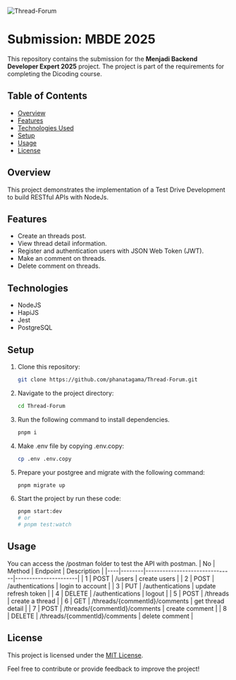 ![Thread-Forum](https://socialify.git.ci/phanatagama/Thread-Forum/image?custom_description=RESTful+APIs+with+Test-Drive+Development&description=1&font=KoHo&forks=1&issues=1&language=1&name=1&pattern=Charlie+Brown&pulls=1&stargazers=1&theme=Auto)

# Submission: MBDE 2025

This repository contains the submission for the **Menjadi Backend Developer Expert 2025** project. The project is part of the requirements for completing the Dicoding course.

## Table of Contents
- [Overview](#overview)
- [Features](#features)
- [Technologies Used](#technologies)
- [Setup](#setup)
- [Usage](#usage)
- [License](#license)

## Overview
This project demonstrates the implementation of a Test Drive Development to build RESTful APIs with NodeJs.

## Features
- Create an threads post.
- View thread detail information.
- Register and authentication users with JSON Web Token (JWT).
- Make an comment on threads.
- Delete comment on threads.

## Technologies
- NodeJS
- HapiJS
- Jest
- PostgreSQL

## Setup
1. Clone this repository:
    ```bash
    git clone https://github.com/phanatagama/Thread-Forum.git
    ```
2. Navigate to the project directory:
    ```bash
    cd Thread-Forum
    ```
3. Run the following command to install dependencies.
    ```bash
    pnpm i
    ```
4. Make .env file by copying .env.copy:
    ```bash
    cp .env .env.copy
    ```
5. Prepare your postgree and migrate with the following command:
    ```bash
    pnpm migrate up
    ```
6. Start the project by run these code:
    ```bash
    pnpm start:dev 
    # or
    # pnpm test:watch
    ```

## Usage
You can access the /postman folder to test the API with postman.
| No | Method | Endpoint                      | Description          |
|----|--------|-------------------------------|----------------------|
| 1  | POST   | /users                        | create users         |
| 2  | POST   | /authentications              | login to account     |
| 3  | PUT    | /authentications              | update refresh token |
| 4  | DELETE | /authentications              | logout               |
| 5  | POST   | /threads                      | create a thread      |
| 6  | GET    | /threads/{commentId}/comments | get thread detail    |
| 7  | POST   | /threads/{commentId}/comments | create comment       |
| 8  | DELETE | /threads/{commentId}/comments | delete comment       |

## License
This project is licensed under the [MIT License](LICENSE).

Feel free to contribute or provide feedback to improve the project!